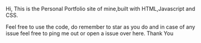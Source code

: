Hi, This is the Personal Portfolio site of mine,built with HTML,Javascript and CSS.

Feel free to use the code, do remember to star as you do and in case of any issue feel free to ping me out or open a issue over here. Thank You
